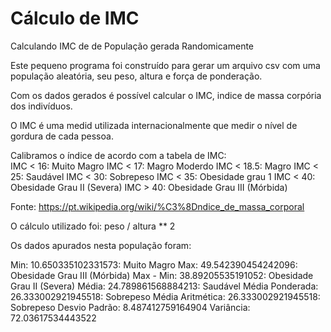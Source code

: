 # Cálculo de IMC

Calculando IMC de de População gerada Randomicamente

Este pequeno programa foi construído para gerar um arquivo csv com uma população aleatória, seu peso, altura e força de ponderação.

Com os dados gerados é possível calcular o IMC, indice de massa corpória dos indivíduos.

O IMC é uma medid utilizada internacionalmente que medir o nível de gordura de cada pessoa.  

Calibramos o índice de acordo com a tabela de IMC:  
  IMC < 16: Muito Magro
  IMC < 17: Magro Moderdo
  IMC < 18.5: Magro
  IMC < 25: Saudável
  IMC < 30: Sobrepeso
  IMC < 35: Obesidade grau 1
  IMC < 40: Obesidade Grau II (Severa)
  IMC > 40: Obesidade Grau III (Mórbida)
  
Fonte: https://pt.wikipedia.org/wiki/%C3%8Dndice_de_massa_corporal

O cálculo utilizado foi: peso / altura ** 2

Os dados apurados nesta população foram:

Min:  10.650335102331573: Muito Magro
Max:  49.542390454242096: Obesidade Grau III (Mórbida)
Max - Min:  38.89205535191052: Obesidade Grau II (Severa)
Média:  24.789861568884213: Saudável
Média Ponderada:  26.333002921945518: Sobrepeso
Média Aritmética:  26.333002921945518: Sobrepeso
Desvio Padrão:  8.487412759164904
Variância:  72.03617534443522


